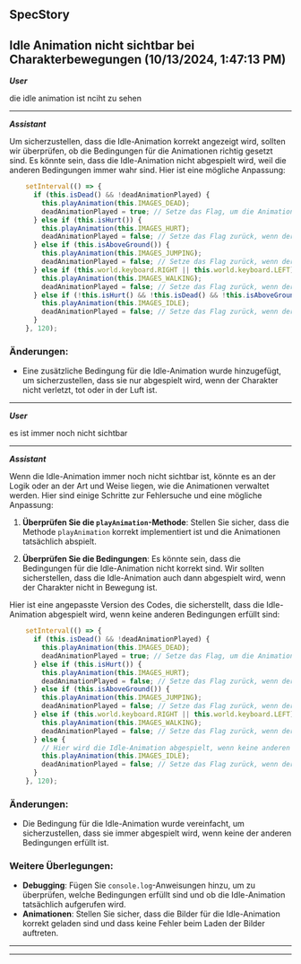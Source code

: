 ## SpecStory

## Idle Animation nicht sichtbar bei Charakterbewegungen (10/13/2024, 1:47:13 PM)

_**User**_

die idle animation ist nciht zu sehen

---

_**Assistant**_

Um sicherzustellen, dass die Idle-Animation korrekt angezeigt wird, sollten wir überprüfen, ob die Bedingungen für die Animationen richtig gesetzt sind. Es könnte sein, dass die Idle-Animation nicht abgespielt wird, weil die anderen Bedingungen immer wahr sind. Hier ist eine mögliche Anpassung:

```javascript:models/character.class.js
    setInterval(() => {
      if (this.isDead() && !deadAnimationPlayed) {
        this.playAnimation(this.IMAGES_DEAD);
        deadAnimationPlayed = true; // Setze das Flag, um die Animation nicht erneut abzuspielen
      } else if (this.isHurt()) {  
        this.playAnimation(this.IMAGES_HURT);
        deadAnimationPlayed = false; // Setze das Flag zurück, wenn der Charakter verletzt ist
      } else if (this.isAboveGround()) {
        this.playAnimation(this.IMAGES_JUMPING);
        deadAnimationPlayed = false; // Setze das Flag zurück, wenn der Charakter springt
      } else if (this.world.keyboard.RIGHT || this.world.keyboard.LEFT) {
        this.playAnimation(this.IMAGES_WALKING);
        deadAnimationPlayed = false; // Setze das Flag zurück, wenn der Charakter läuft
      } else if (!this.isHurt() && !this.isDead() && !this.isAboveGround()) { // Bedingung für Idle-Animation
        this.playAnimation(this.IMAGES_IDLE);  
        deadAnimationPlayed = false; // Setze das Flag zurück, wenn der Charakter inaktiv ist
      }
    }, 120);
```

### Änderungen:
- Eine zusätzliche Bedingung für die Idle-Animation wurde hinzugefügt, um sicherzustellen, dass sie nur abgespielt wird, wenn der Charakter nicht verletzt, tot oder in der Luft ist.

---

_**User**_

es ist immer noch nicht sichtbar

---

_**Assistant**_

Wenn die Idle-Animation immer noch nicht sichtbar ist, könnte es an der Logik oder an der Art und Weise liegen, wie die Animationen verwaltet werden. Hier sind einige Schritte zur Fehlersuche und eine mögliche Anpassung:

1. **Überprüfen Sie die `playAnimation`-Methode**: Stellen Sie sicher, dass die Methode `playAnimation` korrekt implementiert ist und die Animationen tatsächlich abspielt.

2. **Überprüfen Sie die Bedingungen**: Es könnte sein, dass die Bedingungen für die Idle-Animation nicht korrekt sind. Wir sollten sicherstellen, dass die Idle-Animation auch dann abgespielt wird, wenn der Charakter nicht in Bewegung ist.

Hier ist eine angepasste Version des Codes, die sicherstellt, dass die Idle-Animation abgespielt wird, wenn keine anderen Bedingungen erfüllt sind:

```javascript:models/character.class.js
    setInterval(() => {
      if (this.isDead() && !deadAnimationPlayed) {
        this.playAnimation(this.IMAGES_DEAD);
        deadAnimationPlayed = true; // Setze das Flag, um die Animation nicht erneut abzuspielen
      } else if (this.isHurt()) {  
        this.playAnimation(this.IMAGES_HURT);
        deadAnimationPlayed = false; // Setze das Flag zurück, wenn der Charakter verletzt ist
      } else if (this.isAboveGround()) {
        this.playAnimation(this.IMAGES_JUMPING);
        deadAnimationPlayed = false; // Setze das Flag zurück, wenn der Charakter springt
      } else if (this.world.keyboard.RIGHT || this.world.keyboard.LEFT) {
        this.playAnimation(this.IMAGES_WALKING);
        deadAnimationPlayed = false; // Setze das Flag zurück, wenn der Charakter läuft
      } else {
        // Hier wird die Idle-Animation abgespielt, wenn keine anderen Bedingungen erfüllt sind
        this.playAnimation(this.IMAGES_IDLE);  
        deadAnimationPlayed = false; // Setze das Flag zurück, wenn der Charakter inaktiv ist
      }
    }, 120);
```

### Änderungen:
- Die Bedingung für die Idle-Animation wurde vereinfacht, um sicherzustellen, dass sie immer abgespielt wird, wenn keine der anderen Bedingungen erfüllt ist.

### Weitere Überlegungen:
- **Debugging**: Fügen Sie `console.log`-Anweisungen hinzu, um zu überprüfen, welche Bedingungen erfüllt sind und ob die Idle-Animation tatsächlich aufgerufen wird.
- **Animationen**: Stellen Sie sicher, dass die Bilder für die Idle-Animation korrekt geladen sind und dass keine Fehler beim Laden der Bilder auftreten.

---



---

